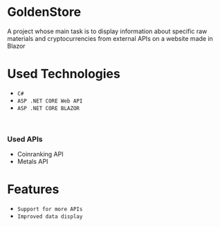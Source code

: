 # GoldenStore
A project whose main task is to display information about specific raw materials and cryptocurrencies from external APIs on a website made in Blazor

# Used Technologies
- ``C# ``
- ``ASP .NET CORE Web API ``
- ``ASP .NET CORE BLAZOR ``
<br/>

### Used APIs
- Coinranking API
- Metals API

# Features
- ``Support for more APIs``
- ``Improved data display``
